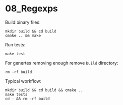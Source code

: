 # 08_Regexps

Build binary files:
```shell
mkdir build && cd build
cmake .. && make
```

Run tests:
```shell
make test
```

For genertes removing enough remove `build` directory:
```shell
rm -rf build
```

Typical workflow:
```
mkdir build && cd build && cmake ..
make tests
cd - && rm -rf build
```
